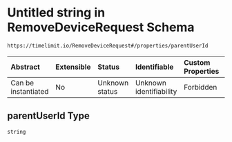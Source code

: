 # Untitled string in RemoveDeviceRequest Schema

```txt
https://timelimit.io/RemoveDeviceRequest#/properties/parentUserId
```



| Abstract            | Extensible | Status         | Identifiable            | Custom Properties | Additional Properties | Access Restrictions | Defined In                                                                                 |
| :------------------ | :--------- | :------------- | :---------------------- | :---------------- | :-------------------- | :------------------ | :----------------------------------------------------------------------------------------- |
| Can be instantiated | No         | Unknown status | Unknown identifiability | Forbidden         | Allowed               | none                | [RemoveDeviceRequest.schema.json*](RemoveDeviceRequest.schema.json "open original schema") |

## parentUserId Type

`string`
